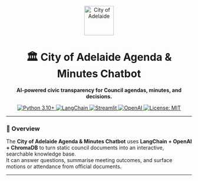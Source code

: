 <p align="center">
  <img src="https://www.cityofadelaide.com.au/common/base/img/coa-logo.svg" alt="City of Adelaide" height="80"/>
</p>

<h1 align="center">🏛️ City of Adelaide Agenda & Minutes Chatbot</h1>
<p align="center">
  <b>AI-powered civic transparency for Council agendas, minutes, and decisions.</b>
</p>

<p align="center">
  <a href="https://www.python.org/">
    <img src="https://img.shields.io/badge/Python-3.10%2B-blue?logo=python&logoColor=white" alt="Python 3.10+">
  </a>
  <a href="https://python.langchain.com/">
    <img src="https://img.shields.io/badge/LangChain-RAG_Framework-orange?logo=chainlink&logoColor=white" alt="LangChain">
  </a>
  <a href="https://streamlit.io/">
    <img src="https://img.shields.io/badge/Streamlit-UI_Framework-ff4b4b?logo=streamlit&logoColor=white" alt="Streamlit">
  </a>
  <a href="https://openai.com/">
    <img src="https://img.shields.io/badge/OpenAI-Embedding_Model-5e5df0?logo=openai&logoColor=white" alt="OpenAI">
  </a>
  <a href="LICENSE">
    <img src="https://img.shields.io/badge/License-MIT-green.svg" alt="License: MIT">
  </a>
</p>

---

### 🤖 Overview
The **City of Adelaide Agenda & Minutes Chatbot** uses **LangChain + OpenAI + ChromaDB** to turn static council documents into an interactive, searchable knowledge base.  
It can answer questions, summarise meeting outcomes, and surface motions or attendance from official documents.

---

